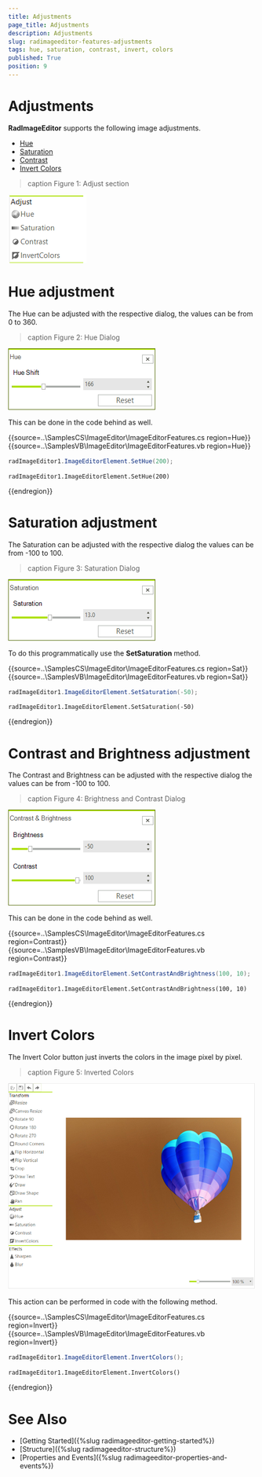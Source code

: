 ```yaml
---
title: Adjustments
page_title: Adjustments
description: Adjustments
slug: radimageeditor-features-adjustments
tags: hue, saturation, contrast, invert, colors
published: True
position: 9
---
```



# Adjustments

__RadImageEditor__ supports the following image adjustments.

* [Hue](#hue-adjusment)
* [Saturation](#saturation-adjusment)
* [Contrast](#contrast-and-brightness-adjusment)
* [Invert Colors](#invert-colors) 

>caption Figure 1: Adjust section

![](images/image-editor-adjustments001.png)


# Hue adjustment

The Hue can be adjusted with the respective dialog, the values can be from 0 to 360.

>caption Figure 2: Hue Dialog

![](images/image-editor-adjustments002.png)

This can be done in the code behind as well.

{{source=..\SamplesCS\ImageEditor\ImageEditorFeatures.cs region=Hue}} 
{{source=..\SamplesVB\ImageEditor\ImageEditorFeatures.vb region=Hue}}
````C#
radImageEditor1.ImageEditorElement.SetHue(200);

````
````VB.NET
radImageEditor1.ImageEditorElement.SetHue(200)

````

{{endregion}}

# Saturation adjustment

The Saturation can be adjusted with the respective dialog the values can be from -100 to 100.

>caption Figure 3: Saturation Dialog

![](images/image-editor-adjustments003.png)

To do this programmatically use the __SetSaturation__ method.

{{source=..\SamplesCS\ImageEditor\ImageEditorFeatures.cs region=Sat}} 
{{source=..\SamplesVB\ImageEditor\ImageEditorFeatures.vb region=Sat}}

````C#
radImageEditor1.ImageEditorElement.SetSaturation(-50);

````
````VB.NET
radImageEditor1.ImageEditorElement.SetSaturation(-50)

````

{{endregion}}

# Contrast and Brightness adjustment

The Contrast and Brightness can be adjusted with the respective dialog the values can be from -100 to 100.

>caption Figure 4: Brightness and Contrast Dialog

![](images/image-editor-adjustments004.png)

This can be done in the code behind as well.

{{source=..\SamplesCS\ImageEditor\ImageEditorFeatures.cs region=Contrast}} 
{{source=..\SamplesVB\ImageEditor\ImageEditorFeatures.vb region=Contrast}}

````C#
radImageEditor1.ImageEditorElement.SetContrastAndBrightness(100, 10);

````
````VB.NET
radImageEditor1.ImageEditorElement.SetContrastAndBrightness(100, 10)

````

{{endregion}}

# Invert Colors

The Invert Color button just inverts the colors in the image pixel by pixel.
 
>caption Figure 5: Inverted Colors

![](images/image-editor-adjustments005.png)

This action can be performed in code with the following method.

{{source=..\SamplesCS\ImageEditor\ImageEditorFeatures.cs region=Invert}} 
{{source=..\SamplesVB\ImageEditor\ImageEditorFeatures.vb region=Invert}}

````C#
radImageEditor1.ImageEditorElement.InvertColors();

````
````VB.NET
radImageEditor1.ImageEditorElement.InvertColors()

````

{{endregion}}

# See Also

* [Getting Started]({%slug radimageeditor-getting-started%})
* [Structure]({%slug radimageeditor-structure%})
* [Properties and Events]({%slug radimageeditor-properties-and-events%})
